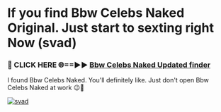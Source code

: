 # If you find Bbw Celebs Naked Original. Just start to sexting right Now (svad)

<h3>🔴 CLICK HERE 🌐==►► <a href="https://tinyurl.com/mtbk5fxa" rel="nofollow">Bbw Celebs Naked Updated finder</a></h3>

I found Bbw Celebs Naked. You'll definitely like. Just don't open Bbw Celebs Naked at work 😉💬

[![svad](https://i.imgur.com/Q8WKrnY.jpeg)](https://tinyurl.com/mtbk5fxa)

